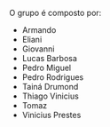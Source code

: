 O grupo é composto por:

 - Armando
 - Eliani
 - Giovanni
 - Lucas Barbosa
 - Pedro Miguel
 - Pedro Rodrigues
 - Tainá Drumond
 - Thiago Vinicius
 - Tomaz
 - Vinicius Prestes
